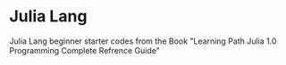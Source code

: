 # Julia Lang

Julia Lang beginner starter codes from the Book "Learning Path Julia 1.0 Programming Complete Refrence Guide"

